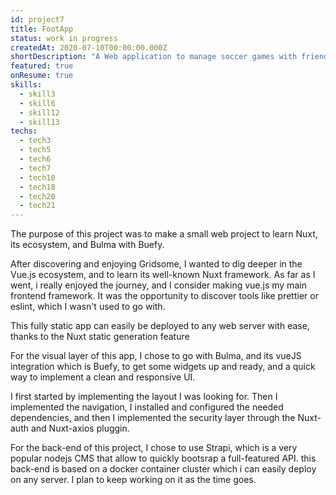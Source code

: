```yaml
---
id: project7
title: FootApp
status: work in progress
createdAt: 2020-07-10T00:00:00.000Z
shortDescription: "A Web application to manage soccer games with friends build with Nuxt and Bulma"
featured: true
onResume: true
skills:
  - skill3
  - skill6
  - skill12
  - skill13
techs:
  - tech3
  - tech5
  - tech6
  - tech7
  - tech10
  - tech18
  - tech20
  - tech21
---
```

The purpose of this project was to make a small web project to learn Nuxt, its ecosystem, and Bulma with Buefy.

After discovering and enjoying Gridsome, I wanted to dig deeper in the Vue.js ecosystem, and to learn its well-known Nuxt framework.
As far as I went, i really enjoyed the journey, and I consider making vue.js my main frontend framework.
It was the opportunity to discover tools like prettier or eslint, which I wasn't used to go with.

This fully static app can easily be deployed to any web server with ease, thanks to the Nuxt static generation feature

For the visual layer of this app, I chose to go with Bulma, and its vueJS integration which is Buefy, to get some widgets up and ready,
and a quick way to implement a clean and responsive UI.

I first started by implementing the layout I was looking for. Then I implemented the navigation, I installed and configured the needed dependencies, and then I implemented the security layer through the Nuxt-auth and Nuxt-axios pluggin.

For the back-end of this project, I chose to use Strapi, which is a very popular nodejs CMS that allow to quickly bootsrap a full-featured API.
this back-end is based on a docker container cluster which i can easily deploy on any server. 
I plan to keep working on it as the time goes.